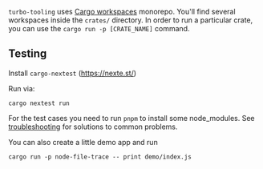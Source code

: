 `turbo-tooling` uses [Cargo workspaces][workspaces] monorepo. You'll find
several workspaces inside the `crates/` directory. In order to run a particular
crate, you can use the `cargo run -p [CRATE_NAME]` command.

## Testing

Install `cargo-nextest` (https://nexte.st/)

Run via:

```shell
cargo nextest run
```

For the test cases you need to run `pnpm` to install some node_modules. See [troubleshooting][] for solutions to common problems.

You can also create a little demo app and run

```shell
cargo run -p node-file-trace -- print demo/index.js
```

[workspaces]: https://doc.rust-lang.org/book/ch14-03-cargo-workspaces.html
[troubleshooting]: troubleshooting.md
